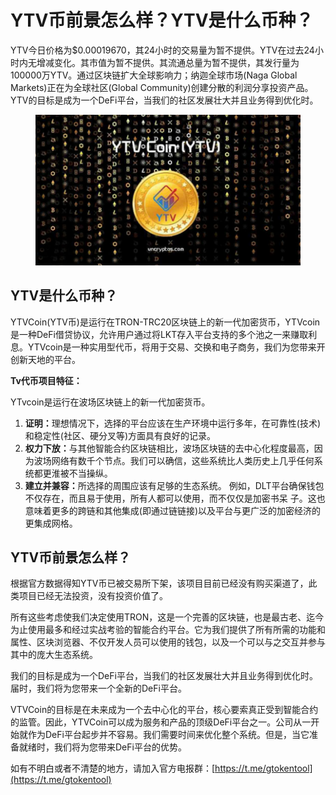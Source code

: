 # YTV币前景怎么样？YTV是什么币种？

YTV今日价格为$0.00019670，其24小时的交易量为暂不提供。YTV在过去24小时内无增减变化。其市值为暂不提供。其流通总量为暂不提供，其发行量为100000万YTV。通过区块链扩大全球影响力；纳迦全球市场(Naga Global Markets)正在为全球社区(Global Community)创建分散的利润分享投资产品。YTV的目标是成为一个DeFi平台，当我们的社区发展壮大并且业务得到优化时。

<figure><img src="../../.gitbook/assets/ytv.png" alt=""><figcaption></figcaption></figure>

## YTV是什么币种？

YTVCoin(YTV币)是运行在TRON-TRC20区块链上的新一代加密货币，YTVcoin是一种DeFi借贷协议，允许用户通过将LKT存入平台支持的多个池之一来赚取利息。YTVcoin是一种实用型代币，将用于交易、交换和电子商务，我们为您带来开创新天地的平台。

**Tv代币项目特征：**

YTvcoin是运行在波场区块链上的新一代加密货币。

1. **证明：**&#x7406;想情况下，选择的平台应该在生产环境中运行多年，在可靠性(技术)和稳定性(社区、硬分叉等)方面具有良好的记录。
2. **权力下放：**&#x4E0E;其他智能合约区块链相比，波场区块链的去中心化程度最高，因为波场网络有数千个节点。我们可以确信，这些系统比人类历史上几乎任何系统都更淮被不当操纵。
3. **建立并兼容：**&#x6240;选择的周围应该有足够的生态系统。 例如，DLT平台确保钱包不仅存在，而且易于使用，所有人都可以使用，而不仅仅是加密书呆 子。这也意味着更多的跨链和其他集成(即通过链链接)以及平台与更广泛的加密经济的更集成网格。

## YTV币前景怎么样？

根据官方数据得知YTV币已被交易所下架，该项目目前已经没有购买渠道了，此类项目已经无法投资，没有投资价值了。

所有这些考虑使我们决定使用TRON，这是一个完善的区块链，也是最古老、迄今为止使用最多和经过实战考验的智能合约平台。它为我们提供了所有所需的功能和属性、区块浏览器、不仅开发人员可以使用的钱包，以及一个可以与之交互并参与其中的庞大生态系统。

我们的目标是成为一个DeFi平台，当我们的社区发展壮大并且业务得到优化时。届时，我们将为您带来一个全新的DeFi平台。

VTVCoin的目标是在未来成为一个去中心化的平台，核心要索真正受到智能合约的监管。因此，YTVCoin可以成为服务和产品的顶级DeFi平台之一。公司从一开始就作为DeFi平台起步并不容易。我们需要时间来优化整个系统。但是，当它准备就绪时，我们将为您带来DeFi平台的优势。

如有不明白或者不清楚的地方，请加入官方电报群：[https://t.me/gtokentool](https://t.me/gtokentool)
